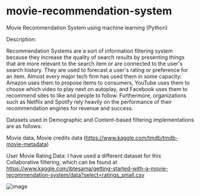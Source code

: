 # movie-recommendation-system
Movie Recommendation System using machine learning (Python)

Description:

Recommendation Systems are a sort of information filtering system because they increase the quality of search results by presenting things that are more relevant to the search item or are connected to the user's search history. They are used to forecast a user's rating or preference for an item. Almost every major tech firm has used them in some capacity: Amazon uses them to propose items to consumers, YouTube uses them to choose which video to play next on autoplay, and Facebook uses them to recommend sites to like and people to follow. Furthermore, organizations such as Netflix and Spotify rely heavily on the performance of their recommendation engines for revenue and success.

Datasets used in Demographic and Content-based filtering implementations are as follows:

Movie data, Movie credits data (https://www.kaggle.com/tmdb/tmdb-movie-metadata)

User Movie Rating Data: I have used a different dataset for this Collaborative filtering, which can be found at 
https://www.kaggle.com/ibtesama/getting-started-with-a-movie-recommendation-system/data?select=ratings_small.csv

![image](https://user-images.githubusercontent.com/94488788/156099069-73484980-cb85-4988-9ad4-16d949407d61.png)

